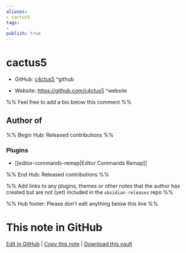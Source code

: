 ```yaml
---
aliases:
- cactus5
tags:
- 
publish: true
---
```


# cactus5

- GitHub: [c4ctus5](https://github.com/c4ctus5/) ^github
<!-- - Discord: `@` ^discord-->
- Website: <https://github.com/c4ctus5> ^website
<!-- - [[Publish sites|Publish site]]: ^publish-->

%% Feel free to add a bio below this comment %%


## Author of

%% Begin Hub: Released contributions %%
### Plugins
- [[editor-commands-remap|Editor Commands Remap]]

%% End Hub: Released contributions %%

%% Add links to any plugins, themes or other notes that the author has created but are not (yet) included in the `obsidian-releases` repo %%

<!--
### Unlisted plugins
-->

<!--
### Others

- 
-->

<!--
## Sponsor this author

- [[GitHub sponsors]]: [Sponsor @c4ctus5 on GitHub Sponsors](https://github.com/sponsors/c4ctus5) ^github-sponsor
- [[Buy me a coffee]]: ^buy-me-a-coffee
- [[PayPal]]: ^paypal
- [[Patreon]]: ^patreon

-->

<!--
## Follow this author

- [[YouTube Channels|On YouTube]]: ^youtube
- Twitter: ^twitter
- ...
-->

%% Hub footer: Please don't edit anything below this line %%

# This note in GitHub

<span class="git-footer">[Edit In GitHub](https://github.dev/obsidian-community/obsidian-hub/blob/main/01%20-%20Community/People/c4ctus5.md "git-hub-edit-note") | [Copy this note](https://raw.githubusercontent.com/obsidian-community/obsidian-hub/main/01%20-%20Community/People/c4ctus5.md "git-hub-copy-note") | [Download this vault](https://github.com/obsidian-community/obsidian-hub/archive/refs/heads/main.zip "git-hub-download-vault") </span>
